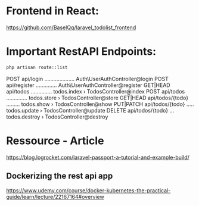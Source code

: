 # Frontend in React:
https://github.com/BaselQq/laravel_todolist_frontend

# Important RestAPI Endpoints:
```bash
php artisan route::list
```

POST            api/login .................... Auth\UserAuthController@login
POST            api/register .............. Auth\UserAuthController@register
GET|HEAD        api/todos .............. todos.index › TodosController@index
POST            api/todos .............. todos.store › TodosController@store
GET|HEAD        api/todos/{todo} ......... todos.show › TodosController@show
PUT|PATCH       api/todos/{todo} ..... todos.update › TodosController@update
DELETE          api/todos/{todo} ... todos.destroy › TodosController@destroy

# Ressource - Article
https://blog.logrocket.com/laravel-passport-a-tutorial-and-example-build/

## Dockerizing the rest api app
https://www.udemy.com/course/docker-kubernetes-the-practical-guide/learn/lecture/22167164#overview
